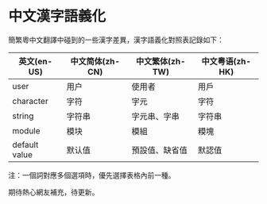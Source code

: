 # 中文漢字語義化
簡繁粵中文翻譯中碰到的一些漢字差異，漢字語義化對照表記錄如下：

| 英文(en-US) | 中文简体(zh-CN) | 中文繁体(zh-TW) | 中文粤语(zh-HK) |
| -----	 | ------- | -----| -----| 
| user | 用户 | 使用者 | 用戶 |
| character | 字符 | 字元 | 字符 |
| string | 字符串 | 字元串、字串 | 字符串 |
| module | 模块 | 模組 | 糢塊 |
| default value | 默认值 | 預設值、缺省值 | 默認值 |

注：一個詞對應多個選項時，優先選擇表格內前一種。

期待熱心網友補充，待更新。
